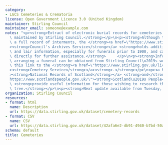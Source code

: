 ```yaml
---
category:
- LGCS Cemeteries & Crematoria
license: Open Government Licence 3.0 (United Kingdom)
maintainer: Stirling Council
maintainer_email: someone@example.com
notes: "<p><strong>Extract of electronic burial records for cemeteries managed and\
  \ maintained by Stirling Council.</strong></p>\n<p><strong>Although this is not\
  \ a full record of interments, the </strong><a href=\"https://www.stirling.gov.uk/libraries-archives/archives/\"\
  ><strong>Council's Archives Service</strong></a> <strong>holds additional burial\
  \ and lair information, especially for funerals prior to 1900, and can be contacted\
  \ directly for further assistance.</strong>     </p>\n<p><strong>Information on\
  \ arranging a funeral can be obtained from Stirling Council\u2019s website by following\
  \ this link to the </strong><a href=\"https://www.stirling.gov.uk/licensing-legal/births-marriages-death/cemeteries/\"\
  ><strong>Cemetery Service</strong></a><strong>.</strong></p>\n<p><a href=\"https://www.nrscotland.gov.uk/\"\
  ><strong>National Records of Scotland</strong></a> <strong>and</strong> <a href=\"\
  https://www.scotlandspeople.gov.uk/\"><strong>Scotland\u2019s People</strong></a>\
  \ <strong>provide useful information for those wishing to research their family\
  \ tree.</strong></p>\n<p><strong>Next update available from Tuesday, 6th July, 2021.</strong></p>"
organization: Stirling Council
resources:
- format: html
  name: Description
  url: https://data.stirling.gov.uk/dataset/cemetery-records
- format: CSV
  name: CSV
  url: https://data.stirling.gov.uk/dataset/42afa6e2-db91-4940-b7bd-50ab8b4dd2c1/resource/e2c373ba-86b8-404c-8ff7-4d91cd9acb59/download/2021-06-01-20-05-09_epilog.csv
schema: default
title: Cemeteries
---
```

